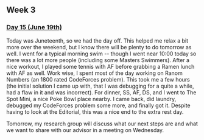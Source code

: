 ## Week 3

### <u>Day 15 (June 19th)</u>

Today was Juneteenth, so we had the day off. This helped me relax a bit more over the weekend, but I know there will be plenty to do tomorrow as well. I went for a typical morning swim -- though I went near 10:00 today so there was a lot more people (including some Masters Swimmers).  After a nice workout, I played some tennis with AF before grabbing a Ramen lunch with AF as well. Work wise, I spent most of the day working on Ranom Numbers (an 1800 rated CodeForces problem). This took me a few hours (the initial solution I came up with, that I was debugging for a quite a while, had a flaw in it and was incorrect). For dinner, SS, AF, DS, and I went to The Spot Mini, a nice Poke Bowl place nearby. I came back, did laundry, debugged my CodeForces problem some more, and finally got it. Despite having to look at the Editorial, this was a nice end to the extra rest day.

Tomorrow, my research group will discuss what our next steps are and what we want to share with our advisor in a meeting on Wednesday.